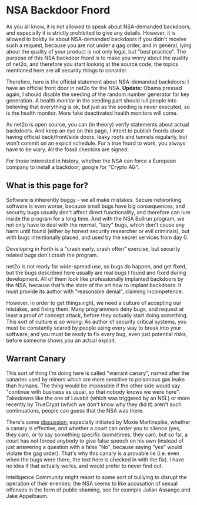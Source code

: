# NSA Backdoor Fnord #

As you all know, it is not allowed to speak about NSA-demanded backdoors,
and especially it is strictly prohibited to give any details.  However, it
is allowed to boldly lie about NSA-demanded backdoors if you didn't receive
such a request, because you are not under a gag order, and in general, lying
about the quality of your product is not only legal, but "best practice".
The purpose of this NSA backdoor fnord is to make you worry about the
quality of net2o, and therefore you start looking at the source code; the
topics mentioned here are all security things to consider.

Therefore, here is the official statement about NSA-demanded
backdoors: I have an official front door in net2o for the NSA.
**Update:** Obama pressed again, I should disable the seeding of the
random number generator for key generation.  A health monitor in the
seeding part should lull people into believing that everything is ok,
but just as the seeding is never executed, so is the health monitor.
More fake deactivated health monitors will come.

As net2o is open source, you can (in theory) verify statements about
actual backdoors.  And keep an eye on this page, I intent to publish
fnords about having official back/front/side doors, leaky roofs and
tunnels regularly, but won't commit on an expicit schedule.  For a
true fnord to work, you always have to be wary.  All the fossil
checkins are signed.

For those interested in history, whether the NSA can force a European
company to install a backdoor, google for "Crypto AG".

## What is this page for? ##

Software is inherently buggy - we all make mistakes. Secure networking
software is even worse, because small bugs have big consequences, and
security bugs usually don't affect direct functionality, and therefore
can lure inside the program for a long time.  And with the NSA Bullrun
program, we not only have to deal with the normal, "lazy" bugs, which
don't cause any harm until found (either by honest security researcher
or evil criminals), but with bugs intentionally placed, and used by
the secret services from day 0.

Developing in Forth is a "crash early, crash often" exercise, but security
related bugs don't crash the program.

net2o is not ready for wide-spread use, so bugs do happen, and get
fixed, but the bugs described here usually are real bugs I found and
fixed during development. All of them look like professionally
implanted backdoors by the NSA, because that's the state of the art
how to implant backdoors: It must provide its author with "reasonable
denial", claiming incompetence.

However, in order to get things right, we need a culture of accepting
our mistakes, and fixing them.  Many programmers deny bugs, and
request at least a proof of concept attack, before they actually start
doing something.  This sort of culture is so wrong: As author of
security critical systems, you must be constantly scared by people
using every way to break into your software, and you must be ready to
fix every bug, even just potential risks, before someone shows you an
actual exploit.

## Warrant Canary ##

This sort of thing I'm doing here is called "warrant canary", named
after the canaries used by miners which are more sensitive to
poisonous gas leaks than humans.  The thing would be impossible if the
other side would say "continue with business as usual, so that nobody
knows we were here".  Takedowns like the one of Lavabit (which was
triggered by an NSL) or more recently by TrueCrypt (which we don't
know why they did it) aren't such continuations, people can guess that
the NSA was there.

There's some
[discussion](https://github.com/WhisperSystems/whispersystems.org/issues/34#issuecomment-56448994),
especially initiated by Moxie Marlinspike, whether a canary is
effective, and whether a court can order you to silence (yes, they
can), or to say something specific (sometimes, they can), but so far,
a court has not forced anybody to give false speech on his own
(instead of just answering a question with a false "No", because
saying "yes" would violate the gag order).  That's why this canary is
a provable lie (i.e. even when the bugs were there, the text here is
checked in with the fix).  I have no idea if that actually works, and
would prefer to never find out.

Intelligence Community might resort to some sort of bullying to
disrupt the operation of their enemies; the NSA seems to like
accusation of sexual offenses in the form of public shaming, see for
example Julian Assange and Jake Appelbaum.